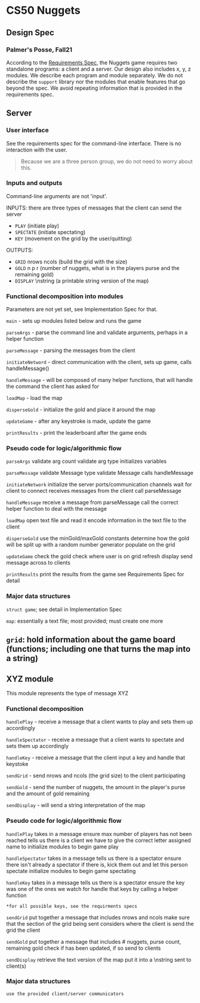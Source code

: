 # CS50 Nuggets
## Design Spec
### Palmer's Posse, Fall21

According to the [Requirements Spec](REQUIREMENTS.md), the Nuggets game requires two standalone programs: a client and a server.
Our design also includes x, y, z modules.
We describe each program and module separately.
We do not describe the `support` library nor the modules that enable features that go beyond the spec.
We avoid repeating information that is provided in the requirements spec.
## Server
### User interface

See the requirements spec for the command-line interface. There is no interaction with the user.
> Because we are a three person group, we do not need to worry about this.

### Inputs and outputs
Command-line arguments are not 'input'.

INPUTS: there are three types of messages that the client can send the server
 - `PLAY` (initiate play)
 - `SPECTATE` (initiate spectating)
 - `KEY` (movement on the grid by the user/quitting)

OUTPUTS:
 - `GRID` nrows ncols (build the grid with the size)
 - `GOLD` n p r (number of nuggets, what is in the players purse and the remaining gold)
 - `DISPLAY` \nstring (a printable string version of the map)

### Functional decomposition into modules
Parameters are not yet set, see Implementation Spec for that.

`main` - sets up modules listed below and runs the game

`parseArgs` - parse the command line and validate arguments, perhaps in a helper function

`parseMessage` - parsing the messages from the client

`initiateNetword` - direct communication with the client, sets up game, calls handleMessage()

`handleMessage` - will be composed of many helper functions, that will handle the command the client has asked for

`loadMap` - load the map

`disperseGold` - initialize the gold and place it around the map

`updateGame` - after any keystroke is made, update the game

`printResults` - print the leaderboard after the game ends

 
### Pseudo code for logic/algorithmic flow

`parseArgs`
	validate arg count
	validate arg type
	initializes variables
	
`parseMessage` 
	validate Message type 
	validate Message
	calls handleMessage

`initiateNetwork`
	initialize the server ports/communication channels
	wait for client to connect
		receives messages from the client
		call parseMessage

`handleMessage`
	receive a message from parseMessage
	call the correct helper function to deal with the message

`loadMap`
	open text file and read it
	encode information in the text file to the client

`disperseGold`
	use the minGold/maxGold constants
	determine how the gold will be split up with a random number generator 
	populate on the grid

`updateGame`
	check the gold
	check where user is on grid
	refresh display
	send message across to clients

`printResults`
	print the results from the game
	see Requirements Spec for detail

### Major data structures
 `struct game`; see detail in Implementation Spec

 `map`: essentially a text file; most provided; must create one more

 `grid`: hold information about the game board (functions; including one that turns the map into a string)
---

## XYZ module

This module represents the type of message XYZ

### Functional decomposition

`handlePlay` - receive a message that a client wants to play and sets them up accordingly

`handleSpectator` - receive a message that a client wants to spectate and sets them up accordingly

`handleKey` - receive a message that the client input a key and handle that keystoke

`sendGrid` - send nrows and ncols (the grid size) to the client participating

`sendGold` - send the number of nuggets, the amount in the player's purse and the amount of gold remaining

`sendDisplay` - will send a string interpretation of the map

### Pseudo code for logic/algorithmic flow

`handlePlay`
	takes in a message
	ensure max number of players has not been reached
	tells us there is a client we have to give the correct letter assigned name to
	initialize modules to begin game play

`handleSpectator` 
	takes in a message
	tells us there is a spectator
	ensure there isn't already a spectator
	if there is, kick them out and let this person spectate
	initialize modules to begin game spectating

`handleKey`
	takes in a message
	tells us there is a spectator
	ensure the key was one of the ones we watch for
	handle that keys by calling a helper function

	*for all possible keys, see the requirments specs	

`sendGrid` 
 	put together a message that includes nrows and ncols
	make sure that the section of the grid being sent considers where the client is
	send the grid the client

`sendGold`
	put together a message that includes # nuggets, purse count, remaining gold
	check if has been updated, if so send to clients

`sendDisplay`
	retrieve the text version of the map
	put it into a \nstring
	sent to client(s)

### Major data structures
	use the provided client/server communicators

